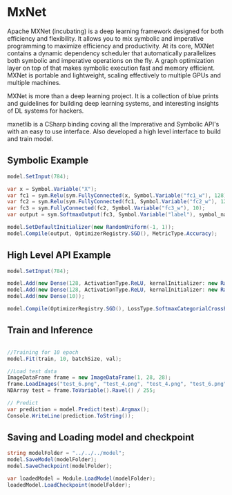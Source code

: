 # MxNet

Apache MXNet (incubating) is a deep learning framework designed for both efficiency and flexibility. It allows you to mix symbolic and imperative programming to maximize efficiency and productivity. At its core, MXNet contains a dynamic dependency scheduler that automatically parallelizes both symbolic and imperative operations on the fly. A graph optimization layer on top of that makes symbolic execution fast and memory efficient. MXNet is portable and lightweight, scaling effectively to multiple GPUs and multiple machines.

MXNet is more than a deep learning project. It is a collection of blue prints and guidelines for building deep learning systems, and interesting insights of DL systems for hackers.

mxnetlib is a CSharp binding coving all the Imprerative and Symbolic API's with an easy to use interface. Also developed a high level interface to build and train model. 

## Symbolic Example
```csharp
model.SetInput(784);

var x = Symbol.Variable("X");
var fc1 = sym.Relu(sym.FullyConnected(x, Symbol.Variable("fc1_w"), 128));
var fc2 = sym.Relu(sym.FullyConnected(fc1, Symbol.Variable("fc2_w"), 128));
var fc3 = sym.FullyConnected(fc2, Symbol.Variable("fc3_w"), 10);
var output = sym.SoftmaxOutput(fc3, Symbol.Variable("label"), symbol_name: "model");

model.SetDefaultInitializer(new RandomUniform(-1, 1));
model.Compile(output, OptimizerRegistry.SGD(), MetricType.Accuracy);
```

## High Level API Example
```csharp
model.SetInput(784);

model.Add(new Dense(128, ActivationType.ReLU, kernalInitializer: new RandomUniform(-1, 1)));
model.Add(new Dense(128, ActivationType.ReLU, kernalInitializer: new RandomUniform(-1, 1)));
model.Add(new Dense(10));

model.Compile(OptimizerRegistry.SGD(), LossType.SoftmaxCategorialCrossEntropy, MetricType.Accuracy);
```

## Train and Inference

```csharp

//Training for 10 epoch
model.Fit(train, 10, batchSize, val);

//Load test data
ImageDataFrame frame = new ImageDataFrame(1, 28, 28);
frame.LoadImages("test_6.png", "test_4.png", "test_4.png", "test_6.png");
NDArray test = frame.ToVariable().Ravel() / 255;

// Predict
var prediction = model.Predict(test).Argmax();
Console.WriteLine(prediction.ToString());
```

## Saving and Loading model and checkpoint

```csharp
string modelFolder = "../../../model";
model.SaveModel(modelFolder);
model.SaveCheckpoint(modelFolder);

var loadedModel = Module.LoadModel(modelFolder);
loadedModel.LoadCheckpoint(modelFolder);
```
